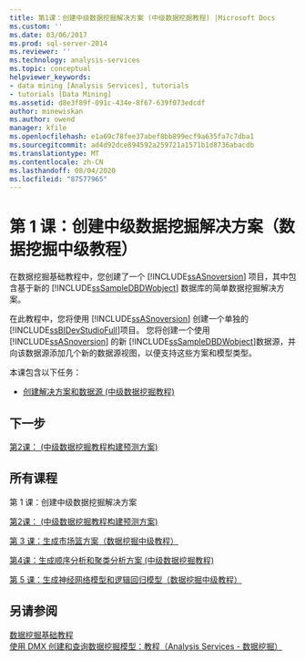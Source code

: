 ```yaml
---
title: 第1课：创建中级数据挖掘解决方案 (中级数据挖掘教程) |Microsoft Docs
ms.custom: ''
ms.date: 03/06/2017
ms.prod: sql-server-2014
ms.reviewer: ''
ms.technology: analysis-services
ms.topic: conceptual
helpviewer_keywords:
- data mining [Analysis Services], tutorials
- tutorials [Data Mining]
ms.assetid: d8e3f89f-091c-434e-8f67-639f073edcdf
author: minewiskan
ms.author: owend
manager: kfile
ms.openlocfilehash: e1a69c78fee37abef8bb899ecf9a635fa7c7dba1
ms.sourcegitcommit: ad4d92dce894592a259721a1571b1d8736abacdb
ms.translationtype: MT
ms.contentlocale: zh-CN
ms.lasthandoff: 08/04/2020
ms.locfileid: "87577965"
---
```

# <a name="lesson-1-creating-the-intermediate-data-mining-solution-intermediate-data-mining-tutorial"></a>第 1 课：创建中级数据挖掘解决方案（数据挖掘中级教程）
  在数据挖掘基础教程中，您创建了一个 [!INCLUDE[ssASnoversion](../includes/ssasnoversion-md.md)] 项目，其中包含基于新的 [!INCLUDE[ssSampleDBDWobject](../includes/sssampledbdwobject-md.md)] 数据库的简单数据挖掘解决方案。  
  
 在此教程中，您将使用 [!INCLUDE[ssASnoversion](../includes/ssasnoversion-md.md)] 创建一个单独的 [!INCLUDE[ssBIDevStudioFull](../includes/ssbidevstudiofull-md.md)]项目。 您将创建一个使用 [!INCLUDE[ssASnoversion](../includes/ssasnoversion-md.md)] 的新 [!INCLUDE[ssSampleDBDWobject](../includes/sssampledbdwobject-md.md)]数据源，并向该数据源添加几个新的数据源视图，以便支持这些方案和模型类型。  
  
 本课包含以下任务：  
  
-   [创建解决方案和数据源 &#40;中级数据挖掘教程&#41;](../../2014/tutorials/creating-a-solution-and-data-source-intermediate-data-mining-tutorial.md)  
  
## <a name="next-step"></a>下一步  
 [第2课： &#40;中级数据挖掘教程构建预测方案&#41;](../../2014/tutorials/lesson-2-building-a-forecasting-scenario-intermediate-data-mining-tutorial.md)  
  
## <a name="all-lessons"></a>所有课程  
 第 1 课：创建中级数据挖掘解决方案  
  
 [第2课： &#40;中级数据挖掘教程构建预测方案&#41;](../../2014/tutorials/lesson-2-building-a-forecasting-scenario-intermediate-data-mining-tutorial.md)  
  
 [第 3 课：生成市场篮方案（数据挖掘中级教程）](../../2014/tutorials/lesson-3-building-a-market-basket-scenario-intermediate-data-mining-tutorial.md)  
  
 [第4课：生成顺序分析和聚类分析方案 &#40;中级数据挖掘教程&#41;](../../2014/tutorials/lesson-4-build-sequence-clustering-scenario-intermediate-data-mining.md)  
  
 [第 5 课：生成神经网络模型和逻辑回归模型（数据挖掘中级教程）](../../2014/tutorials/lesson-5-build-models-intermediate-data-mining-tutorial.md)  
  
## <a name="see-also"></a>另请参阅  
 [数据挖掘基础教程](../../2014/tutorials/basic-data-mining-tutorial.md)   
 [使用 DMX 创建和查询数据挖掘模型：教程（Analysis Services - 数据挖掘）](../../2014/tutorials/create-query-data-mining-models-dmx-tutorials.md)  
  
  
